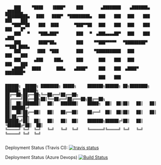 
```

    ███     ▀████    ▐████▀     ███        ▄████████    ▄███████▄    ▄██████▄  
▀█████████▄   ███▌   ████▀  ▀█████████▄   ███    ███   ███    ███   ███    ███ 
   ▀███▀▀██    ███  ▐███       ▀███▀▀██   ███    ███   ███    ███   ███    █▀  
    ███   ▀    ▀███▄███▀        ███   ▀  ▄███▄▄▄▄██▀   ███    ███  ▄███        
    ███        ████▀██▄         ███     ▀▀███▀▀▀▀▀   ▀█████████▀  ▀▀███ ████▄  
    ███       ▐███  ▀███        ███     ▀███████████   ███          ███    ███ 
    ███      ▄███     ███▄      ███       ███    ███   ███          ███    ███ 
   ▄████▀   ████       ███▄    ▄████▀     ███    ███  ▄████▀        ████████▀  
                                          ███    ███                           

██████╗  █████╗ ████████╗ █████╗     ███████╗██████╗ ██╗████████╗ ██████╗ ██████╗ 
██╔══██╗██╔══██╗╚══██╔══╝██╔══██╗    ██╔════╝██╔══██╗██║╚══██╔══╝██╔═══██╗██╔══██╗
██║  ██║███████║   ██║   ███████║    █████╗  ██║  ██║██║   ██║   ██║   ██║██████╔╝
██║  ██║██╔══██║   ██║   ██╔══██║    ██╔══╝  ██║  ██║██║   ██║   ██║   ██║██╔══██╗
██████╔╝██║  ██║   ██║   ██║  ██║    ███████╗██████╔╝██║   ██║   ╚██████╔╝██║  ██║
╚═════╝ ╚═╝  ╚═╝   ╚═╝   ╚═╝  ╚═╝    ╚══════╝╚═════╝ ╚═╝   ╚═╝    ╚═════╝ ╚═╝  ╚═╝
                                                                                
```

Deployment Status (Travis CI): [![travis status](https://travis-ci.com/choephix/txtrpg-game.svg?branch=master)](https://travis-ci.com/choephix/txtrpg-game)

Deployment Status (Azure Devops) [![Build Status](https://choephix.visualstudio.com/Txtrpg-poc/_apis/build/status/txtrpg-edit-CI+firebase-deploy)](https://choephix.visualstudio.com/Txtrpg-poc/_build/latest?definitionId=15)

